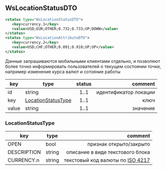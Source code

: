 ## WsLocationStatusDTO

```xml
<status type="WsLocationStatusDTO">
   <key>currency.1</key>
   <value>USD;EUR;OTHER;0.732;0.733;UP;DOWN</value>
</status>
<status type="WsLocationAttributeDTO">
   <key>currency.2</key>
   <value>USD;CHF;OTHER;0.891;0.910;UP;UP</value>
</status>
```
Данные запрашиваются мобильными клиентами отдельно, и позволяют более точно информировать пользователей о текущем состоянии точки, например изменение курса валют и сотояние работы

key | type | status | comment
--- | ---- | :----: | ---:
id | string | 1..1 | идентификатор локации
key | [LocationStatusType](#locationstatustype) | 1..1 | ключ
value | string | 1..1 | значение

### LocationStatusType

key | type | comment
--- | ---- | ---:
OPEN | bool | признак открыто/закрыто
DESCRIPTION | string | описание в виде текстового блока
CURRENCY.n | string | текстовый код валюты по [ISO 4217](https://ru.wikipedia.org/wiki/ISO_4217)
